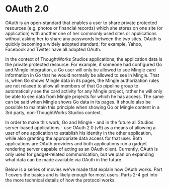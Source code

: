 # OAuth 2.0

OAuth is an open-standard that enables a user to share private protected resources (e.g. photos or financial records) which she stores on one site (or application) with another one of her commonly used sites or applications without asking her to share any passwords between the two sites. OAuth is quickly becoming a widely adopted standard; for example, Yahoo, Facebook and Twitter have all adopted OAuth.

In the context of ThoughtWorks Studios applications, the application data is the private protected resource. For example, if someone had configured Go and Mingle integration, a Go user will only be allowed to see Mingle card information in Go that he would normally be allowed to see in Mingle. That is, when Go shows Mingle data in its pages, the Mingle authorization rules are not relaxed to allow all members of that Go pipeline group to automatically see the card activity for any Mingle project, rather he will only be able to see data from Mingle projects for which he has access. The same can be said when Mingle shows Go data in its pages. It should also be possible to maintain this principle when showing Go or Mingle content in a 3rd party, non-ThoughtWorks Studios context.

In order to make this work, Go and Mingle - and in the future all Studios server-based applications - use OAuth 2.0 (v9) as a means of allowing a user of one application to establish his identity in the other application, while also granting the appropriate data access for that user. Both applications are OAuth providers and both applications run a gadget rendering server capable of acting as an OAuth client. Currently, OAuth is only used for gadget-related communication, but we plan on expanding what data can be made available via OAuth in the future.

Below is a series of movies we've made that explain how OAuth works. Part 1 covers the basics and is likely enough for most users. Parts 2-4 get into the more technical details of how the protocol works.
